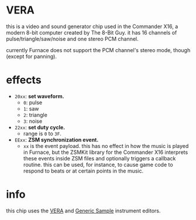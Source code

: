# VERA

this is a video and sound generator chip used in the Commander X16, a modern 8-bit computer created by The 8-Bit Guy.
it has 16 channels of pulse/triangle/saw/noise and one stereo PCM channel.

currently Furnace does not support the PCM channel's stereo mode, though (except for panning).

# effects

- `20xx`: **set waveform.**
  - `0`: pulse
  - `1`: saw
  - `2`: triangle
  - `3`: noise
- `22xx`: **set duty cycle.**
  - range is `0` to `3F`.
- `EExx`: **ZSM synchronization event.**
  - `xx` is the event payload. this has no effect in how the music is played in Furnace, but the ZSMKit library for the Commander X16 interprets these events inside ZSM files and optionally triggers a callback routine. this can be used, for instance, to cause game code to respond to beats or at certain points in the music.

# info

this chip uses the [VERA](../4-instrument/vera.md) and [Generic Sample](../4-instrument/sample.md) instrument editors.
